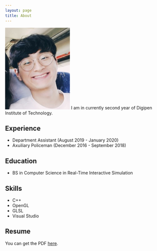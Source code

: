 ```yaml
---
layout: page
title: About
---
```


![About](/assets/About.png)
I am in currently second year of Digipen Institute of Technology.

## Experience
* Department Assistant (August 2019 - January 2020)
* Axuiliary Policeman (December 2016 - September 2018)

## Education
* BS in Computer Science in Real-Time Interactive Simulation

## Skills
* C++
* OpenGL
* GLSL
* Visual Studio

## Resume
You can get the PDF [here](/assets/Resume.pdf).
